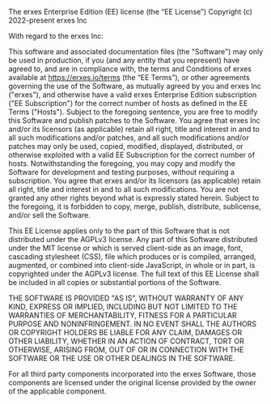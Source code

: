 The erxes Enterprise Edition (EE) license (the “EE License”)
Copyright (c) 2022-present erxes Inc

With regard to the erxes Inc:

This software and associated documentation files (the "Software") may only be
used in production, if you (and any entity that you represent) have agreed to,
and are in compliance with, the terms and Conditions of erxes available
at https://erxes.io/terms (the “EE Terms”), or other agreements governing
the use of the Software, as mutually agreed by you and erxes Inc ("erxes"),
and otherwise have a valid erxes Enterprise Edition subscription ("EE Subscription")
for the correct number of hosts as defined in the EE Terms ("Hosts"). Subject to the foregoing sentence,
you are free to modify this Software and publish patches to the Software. You agree
that erxes Inc and/or its licensors (as applicable) retain all right, title and interest in
and to all such modifications and/or patches, and all such modifications and/or
patches may only be used, copied, modified, displayed, distributed, or otherwise
exploited with a valid EE Subscription for the correct number of hosts.
Notwithstanding the foregoing, you may copy and modify the Software for development
and testing purposes, without requiring a subscription. You agree that erxes and/or
its licensors (as applicable) retain all right, title and interest in and to all such
modifications. You are not granted any other rights beyond what is expressly stated herein.
Subject to the foregoing, it is forbidden to copy, merge, publish, distribute, sublicense,
and/or sell the Software.

This EE License applies only to the part of this Software that is not distributed under
the AGPLv3 license. Any part of this Software distributed under the MIT license or which
is served client-side as an image, font, cascading stylesheet (CSS), file which produces
or is compiled, arranged, augmented, or combined into client-side JavaScript, in whole or
in part, is copyrighted under the AGPLv3 license. The full text of this EE License shall
be included in all copies or substantial portions of the Software.

THE SOFTWARE IS PROVIDED "AS IS", WITHOUT WARRANTY OF ANY KIND, EXPRESS OR
IMPLIED, INCLUDING BUT NOT LIMITED TO THE WARRANTIES OF MERCHANTABILITY,
FITNESS FOR A PARTICULAR PURPOSE AND NONINFRINGEMENT. IN NO EVENT SHALL THE
AUTHORS OR COPYRIGHT HOLDERS BE LIABLE FOR ANY CLAIM, DAMAGES OR OTHER
LIABILITY, WHETHER IN AN ACTION OF CONTRACT, TORT OR OTHERWISE, ARISING FROM,
OUT OF OR IN CONNECTION WITH THE SOFTWARE OR THE USE OR OTHER DEALINGS IN THE
SOFTWARE.

For all third party components incorporated into the erxes Software, those
components are licensed under the original license provided by the owner of the
applicable component.
